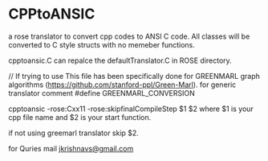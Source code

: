 # CPPtoANSIC
a rose translator to convert cpp codes to ANSI C code. All classes will be converted to C style structs with no memeber functions.

cpptoansic.C can repalce the defaultTranslator.C in ROSE directory.

// If trying to use 
This file has been specifically done for GREENMARL graph algorithms (https://github.com/stanford-ppl/Green-Marl).
for generic translator comment #define GREENMARL_CONVERSION


cpptoansic -rose:Cxx11 -rose:skipfinalCompileStep  $1 $2
where $1 is your cpp file name and $2 is your start function. 

if not using greemarl translator skip $2.

for Quries mail jkrishnavs@gmail.com